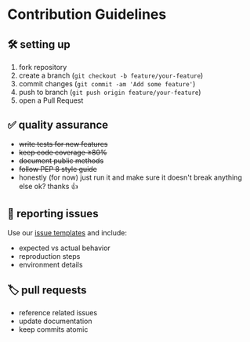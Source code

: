 # Contribution Guidelines

## 🛠️ setting up

1. fork repository
2. create a branch (`git checkout -b feature/your-feature`)
3. commit changes (`git commit -am 'Add some feature'`)
4. push to branch (`git push origin feature/your-feature`)
5. open a Pull Request

## ✅ quality assurance

- ~~write tests for new features~~
- ~~keep code coverage ≥80%~~
- ~~document public methods~~
- ~~follow PEP 8 style guide~~
- honestly (for now) just run it and make sure it doesn't break anything else ok? thanks 👍

## 🐛 reporting issues

Use our [issue templates](/.github/ISSUE_TEMPLATE) and include:

- expected vs actual behavior
- reproduction steps
- environment details

## 🏷️ pull requests

- reference related issues
- update documentation
- keep commits atomic
